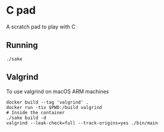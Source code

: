 # C pad

A scratch pad to play with C

## Running

```shell
./sake
```

## Valgrind

To use valgrind on macOS ARM machines

```shell
docker build --tag 'valgrind' .
docker run -tiv $PWD:/build valgrind
# Inside the container
./sake build -d
valgrind --leak-check=full --track-origins=yes ./bin/main
```
